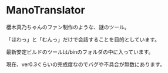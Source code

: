 # ManoTranslator

櫻木真乃ちゃんのファン制作のような、謎のツール。

「ほわっ」と「むんっ」だけで会話することを目的としています。

最新安定ビルドのツールは/binのフォルダの中に入っています。

現在、ver0.3ぐらいの完成度なのでバグや不具合が無数にあります。